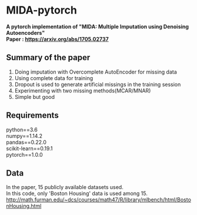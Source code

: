 # MIDA-pytorch
**A pytorch implementation of "MIDA: Multiple Imputation using Denoising Autoencoders"   
Paper : https://arxiv.org/abs/1705.02737**

## Summary of the paper
1. Doing imputation with Overcomplete AutoEncoder for missing data
2. Using complete data for training
3. Dropout is used to generate artificial missings in the training session
4. Experimenting with two missing methods(MCAR/MNAR)
5. Simple but good

## Requirements
python==3.6   
numpy==1.14.2   
pandas==0.22.0   
scikit-learn==0.19.1   
pytorch==1.0.0   

## Data
In the paper, 15 publicly available datasets used.   
In this code, only 'Boston Housing' data is used among 15.   
http://math.furman.edu/~dcs/courses/math47/R/library/mlbench/html/BostonHousing.html
